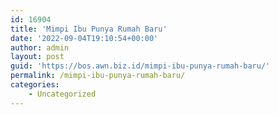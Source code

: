 ```yaml
---
id: 16904
title: 'Mimpi Ibu Punya Rumah Baru'
date: '2022-09-04T19:10:54+00:00'
author: admin
layout: post
guid: 'https://bos.awn.biz.id/mimpi-ibu-punya-rumah-baru/'
permalink: /mimpi-ibu-punya-rumah-baru/
categories:
    - Uncategorized
---
```


